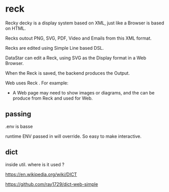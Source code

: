 # reck

Recky decky  is a display system based on XML, just like a Browser is based on HTML.

Recks outout PNG, SVG, PDF, Video and Emails from this XML format.

Recks are edited using Simple Line based DSL.

DataStar can edit a Reck, using SVG as the Display format in a Web Browser.

When the Reck is saved, the backend produces the Output.

Web uses Reck . For example:

- A Web page may need to show images or diagrams, and the can be produce from Reck and used for Web.

## passing

.env is basse

runtime ENV passed in will override. So easy to make interactive.

## dict

inside util. where is it used ?


https://en.wikipedia.org/wiki/DICT

https://github.com/ray1729/dict-web-simple
